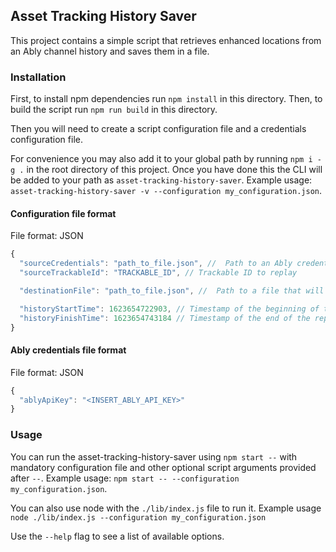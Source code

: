 ## Asset Tracking History Saver

This project contains a simple script that retrieves enhanced locations from an Ably channel history and saves them in a file.

### Installation

First, to install npm dependencies run `npm install` in this directory.
Then, to build the script run `npm run build` in this directory.

Then you will need to create a script configuration file and a credentials configuration file.

For convenience you may also add it to your global path by running `npm i -g .` in the root directory of this project. Once you have done this the CLI will be added to your path as `asset-tracking-history-saver`. Example usage: `asset-tracking-history-saver -v --configuration my_configuration.json`.

#### Configuration file format

File format: JSON

```javascript
{
  "sourceCredentials": "path_to_file.json", //  Path to an Ably credentials file for accessing the data source
  "sourceTrackableId": "TRACKABLE_ID", // Trackable ID to replay

  "destinationFile": "path_to_file.json", //  Path to a file that will be used to save the data

  "historyStartTime": 1623654722903, // Timestamp of the beginning of the replaying data (optional)
  "historyFinishTime": 1623654743184 // Timestamp of the end of the replaying data (optional)
}
```

#### Ably credentials file format

File format: JSON

```javascript
{
  "ablyApiKey": "<INSERT_ABLY_API_KEY>"
}
```

### Usage

You can run the asset-tracking-history-saver using `npm start --` with mandatory configuration file and other optional script arguments provided after `--`.
Example usage: `npm start -- --configuration my_configuration.json`.

You can also use node with the `./lib/index.js` file to run it.
Example usage `node ./lib/index.js --configuration my_configuration.json`

Use the `--help` flag to see a list of available options.
